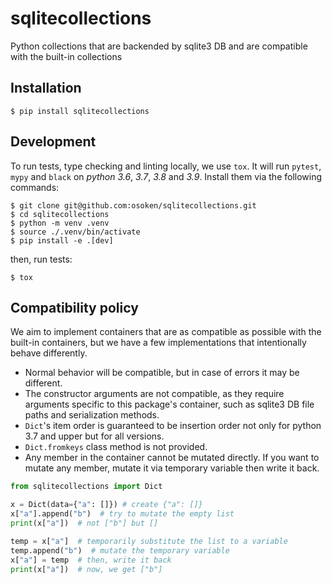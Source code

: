 # sqlitecollections

Python collections that are backended by sqlite3 DB and are compatible with the built-in collections

## Installation

```
$ pip install sqlitecollections
```

## Development

To run tests, type checking and linting locally, we use `tox`.
It will run `pytest`, `mypy` and `black` on _python 3.6_, _3.7_, _3.8_ and _3.9_.
Install them via the following commands:

```
$ git clone git@github.com:osoken/sqlitecollections.git
$ cd sqlitecollections
$ python -m venv .venv
$ source ./.venv/bin/activate
$ pip install -e .[dev]
```

then, run tests:

```
$ tox
```

## Compatibility policy

We aim to implement containers that are as compatible as possible with the built-in containers, but we have a few implementations that intentionally behave differently.

- Normal behavior will be compatible, but in case of errors it may be different.
- The constructor arguments are not compatible, as they require arguments specific to this package's container, such as sqlite3 DB file paths and serialization methods.
- `Dict`'s item order is guaranteed to be insertion order not only for python 3.7 and upper but for all versions.
- `Dict.fromkeys` class method is not provided.
- Any member in the container cannot be mutated directly. If you want to mutate any member, mutate it via temporary variable then write it back.

```python
from sqlitecollections import Dict

x = Dict(data={"a": []}) # create {"a": []}
x["a"].append("b")  # try to mutate the empty list
print(x["a"])  # not ["b"] but []

temp = x["a"]  # temporarily substitute the list to a variable
temp.append("b")  # mutate the temporary variable
x["a"] = temp  # then, write it back
print(x["a"])  # now, we get ["b"]
```
